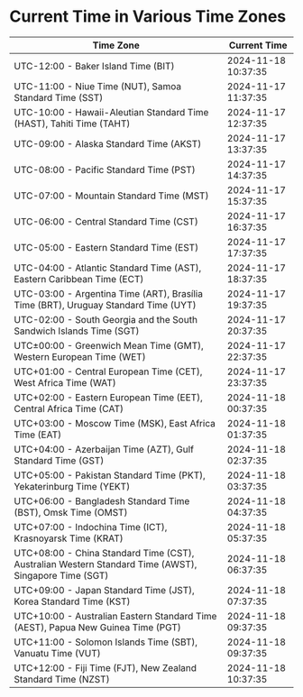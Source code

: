 # Current Time in Various Time Zones

| Time Zone | Current Time |
|-----------|--------------|
| UTC-12:00 - Baker Island Time (BIT) | 2024-11-18 10:37:35 |
| UTC-11:00 - Niue Time (NUT), Samoa Standard Time (SST) | 2024-11-17 11:37:35 |
| UTC-10:00 - Hawaii-Aleutian Standard Time (HAST), Tahiti Time (TAHT) | 2024-11-17 12:37:35 |
| UTC-09:00 - Alaska Standard Time (AKST) | 2024-11-17 13:37:35 |
| UTC-08:00 - Pacific Standard Time (PST) | 2024-11-17 14:37:35 |
| UTC-07:00 - Mountain Standard Time (MST) | 2024-11-17 15:37:35 |
| UTC-06:00 - Central Standard Time (CST) | 2024-11-17 16:37:35 |
| UTC-05:00 - Eastern Standard Time (EST) | 2024-11-17 17:37:35 |
| UTC-04:00 - Atlantic Standard Time (AST), Eastern Caribbean Time (ECT) | 2024-11-17 18:37:35 |
| UTC-03:00 - Argentina Time (ART), Brasília Time (BRT), Uruguay Standard Time (UYT) | 2024-11-17 19:37:35 |
| UTC-02:00 - South Georgia and the South Sandwich Islands Time (SGT) | 2024-11-17 20:37:35 |
| UTC±00:00 - Greenwich Mean Time (GMT), Western European Time (WET) | 2024-11-17 22:37:35 |
| UTC+01:00 - Central European Time (CET), West Africa Time (WAT) | 2024-11-17 23:37:35 |
| UTC+02:00 - Eastern European Time (EET), Central Africa Time (CAT) | 2024-11-18 00:37:35 |
| UTC+03:00 - Moscow Time (MSK), East Africa Time (EAT) | 2024-11-18 01:37:35 |
| UTC+04:00 - Azerbaijan Time (AZT), Gulf Standard Time (GST) | 2024-11-18 02:37:35 |
| UTC+05:00 - Pakistan Standard Time (PKT), Yekaterinburg Time (YEKT) | 2024-11-18 03:37:35 |
| UTC+06:00 - Bangladesh Standard Time (BST), Omsk Time (OMST) | 2024-11-18 04:37:35 |
| UTC+07:00 - Indochina Time (ICT), Krasnoyarsk Time (KRAT) | 2024-11-18 05:37:35 |
| UTC+08:00 - China Standard Time (CST), Australian Western Standard Time (AWST), Singapore Time (SGT) | 2024-11-18 06:37:35 |
| UTC+09:00 - Japan Standard Time (JST), Korea Standard Time (KST) | 2024-11-18 07:37:35 |
| UTC+10:00 - Australian Eastern Standard Time (AEST), Papua New Guinea Time (PGT) | 2024-11-18 09:37:35 |
| UTC+11:00 - Solomon Islands Time (SBT), Vanuatu Time (VUT) | 2024-11-18 09:37:35 |
| UTC+12:00 - Fiji Time (FJT), New Zealand Standard Time (NZST) | 2024-11-18 10:37:35 |
